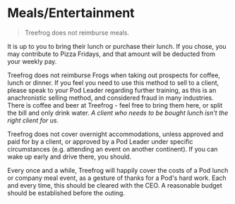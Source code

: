 # Meals/Entertainment

> Treefrog does not reimburse meals.

It is up to you to bring their lunch or purchase their lunch.  If you chose, you may contribute to Pizza Fridays, and that amount will be deducted from your weekly pay.

Treefrog does not reimburse Frogs when taking out prospects for coffee, lunch or dinner.  If you feel you need to use this method to sell to a client, please speak to your Pod Leader regarding further training, as this is an anachronistic selling method, and considered fraud in many industries. There is coffee and beer at Treefrog - feel free to bring them here, or split the bill and only drink water. *A client who needs to be bought lunch isn't the right client for us.*

Treefrog does not cover overnight accommodations, unless approved and paid for by a client, or approved by a Pod Leader under specific circumstances (e.g. attending an event on another continent). If you can wake up early and drive there, you should.

Every once and a while, Treefrog will happily cover the costs of a Pod lunch or company meal event, as a gesture of thanks for a Pod's hard work. Each and every time, this should be cleared with the CEO. A reasonable budget should be established before the outing.